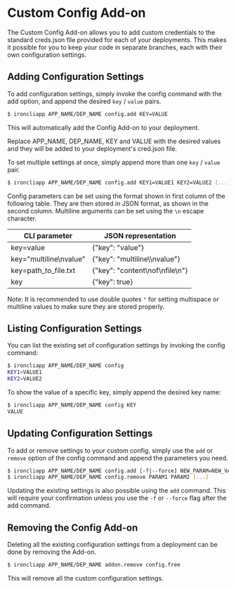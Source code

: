 # Custom Config Add-on

The Custom Config Add-on allows you to add custom credentials to the standard
creds.json file provided for each of your deployments. This makes it possible
for you to keep your code in separate branches, each with their own configuration settings.

## Adding Configuration Settings

To add configuration settings, simply invoke the config command with the add
option, and append the desired `key` / `value` pairs.
~~~bash
$ ironcliapp APP_NAME/DEP_NAME config.add KEY=VALUE
~~~

This will automatically add the Config Add-on to your deployment.

Replace APP_NAME, DEP_NAME, KEY and VALUE with the desired values and they will
be added to your deployment's cred.json file.

To set multiple settings at once, simply append more than one `key` / `value` pair.
~~~bash
$ ironcliapp APP_NAME/DEP_NAME config.add KEY1=VALUE1 KEY2=VALUE2 [...]
~~~

Config parameters can be set using the format shown in first column of the following table. They are then stored in JSON format, as shown in the second column. Multiline arguments can be set using the `\n` escape character.

CLI parameter|JSON representation
---|---
key=value|{"key": "value"}
key="multiline\nvalue"|{"key": "multiline\\\\nvalue"}
key=path_to_file.txt|{"key": "content\nof\nfile\n"}
key|{"key": true}

Note: It is recommended to use double quotes `"` for setting multispace or
multiline values to make sure they are stored properly.

## Listing Configuration Settings

You can list the existing set of configuration settings by invoking the config
command:
~~~bash
$ ironcliapp APP_NAME/DEP_NAME config
KEY1=VALUE1
KEY2=VALUE2
~~~

To show the value of a specific key, simply append the desired key name:
~~~bash
$ ironcliapp APP_NAME/DEP_NAME config KEY
VALUE
~~~

## Updating Configuration Settings

To add or remove settings to your custom config, simply use the `add` or
`remove` option of the config command and append the parameters you need.
~~~bash
$ ironcliapp APP_NAME/DEP_NAME config.add [-f|--force] NEW_PARAM=NEW_VALUE [...]
$ ironcliapp APP_NAME/DEP_NAME config.remove PARAM1 PARAM2 [...]
~~~

Updating the existing settings is also possible using the `add` command. This
will require your confirmation unless you use the `-f` or `--force` flag after
the add command.

## Removing the Config Add-on

Deleting all the existing configuration settings from a deployment can be done by
removing the Add-on.
~~~bash
$ ironcliapp APP_NAME/DEP_NAME addon.remove config.free
~~~

This will remove all the custom configuration settings.

